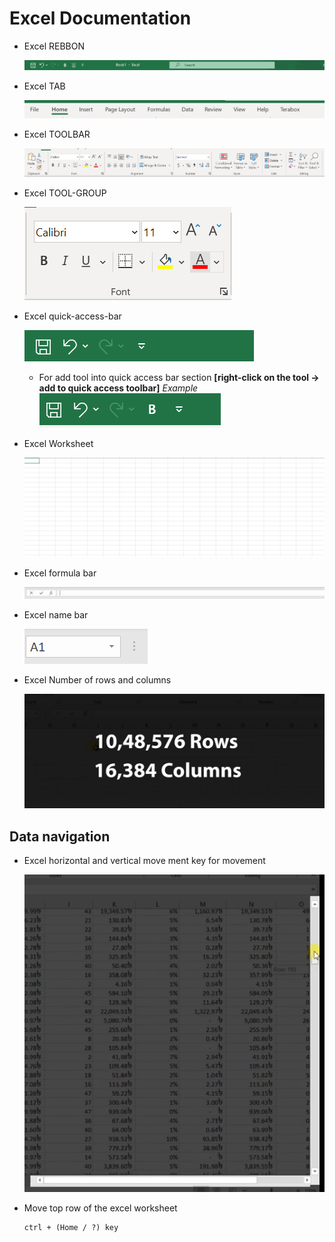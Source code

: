 # Excel Documentation

- Excel REBBON

  ![rebbon picture](/Capture.PNG "rebbon")

- Excel TAB

  ![TAB picture](/Capture1.PNG "EXcel TAB")

- Excel TOOLBAR

  ![tool picture](/Capture2.PNG "Excel Toolbar")

- Excel TOOL-GROUP

  ![tool-group picture](/Capture3.PNG "Excel Tool-group")

- Excel quick-access-bar

  ![quick-access-bar picture](/Capture4.PNG "Excel quick-access-bar")

  - For add tool into quick access bar section **[right-click on the tool -> add to quick access toolbar]**
    _Example_
    ![quick-access-bar picture](/Capture5.PNG "Excel quick-access-bar")

- Excel Worksheet

  ![worksheet picture](/Capture6.PNG "Excel worksheet")

- Excel formula bar

  ![formula picture](/Capture7.PNG "Excel formula bar")

- Excel name bar

  ![name picture](/Capture8.PNG "Excel name bar")

- Excel Number of rows and columns

  ![name picture](/Capture9.PNG "Excel rows and columns")

## Data navigation

- Excel horizontal and vertical move ment key for movement

  ![navigation bar picture](/Capture10.PNG "navigation bar")

- Move top row of the excel worksheet

  ```
  ctrl + (Home / ?) key

  ```
